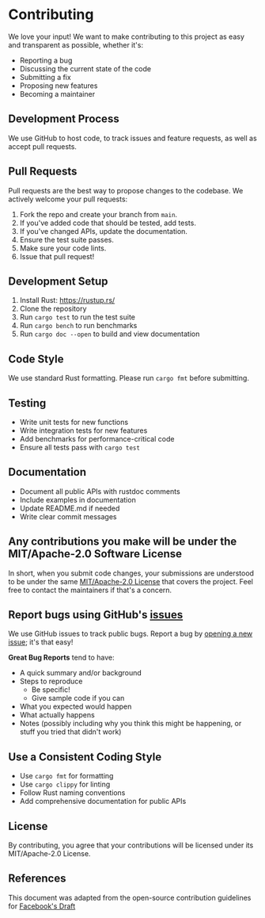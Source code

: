 # Contributing

We love your input! We want to make contributing to this project as easy and transparent as possible, whether it's:

- Reporting a bug
- Discussing the current state of the code
- Submitting a fix
- Proposing new features
- Becoming a maintainer

## Development Process

We use GitHub to host code, to track issues and feature requests, as well as accept pull requests.

## Pull Requests

Pull requests are the best way to propose changes to the codebase. We actively welcome your pull requests:

1. Fork the repo and create your branch from `main`.
2. If you've added code that should be tested, add tests.
3. If you've changed APIs, update the documentation.
4. Ensure the test suite passes.
5. Make sure your code lints.
6. Issue that pull request!

## Development Setup

1. Install Rust: https://rustup.rs/
2. Clone the repository
3. Run `cargo test` to run the test suite
4. Run `cargo bench` to run benchmarks
5. Run `cargo doc --open` to build and view documentation

## Code Style

We use standard Rust formatting. Please run `cargo fmt` before submitting.

## Testing

- Write unit tests for new functions
- Write integration tests for new features
- Add benchmarks for performance-critical code
- Ensure all tests pass with `cargo test`

## Documentation

- Document all public APIs with rustdoc comments
- Include examples in documentation
- Update README.md if needed
- Write clear commit messages

## Any contributions you make will be under the MIT/Apache-2.0 Software License

In short, when you submit code changes, your submissions are understood to be under the same [MIT/Apache-2.0 License](LICENSE) that covers the project. Feel free to contact the maintainers if that's a concern.

## Report bugs using GitHub's [issues](https://github.com/JGalego/runnx/issues)

We use GitHub issues to track public bugs. Report a bug by [opening a new issue](https://github.com/JGalego/runnx/issues/new); it's that easy!

**Great Bug Reports** tend to have:

- A quick summary and/or background
- Steps to reproduce
  - Be specific!
  - Give sample code if you can
- What you expected would happen
- What actually happens
- Notes (possibly including why you think this might be happening, or stuff you tried that didn't work)

## Use a Consistent Coding Style

* Use `cargo fmt` for formatting
* Use `cargo clippy` for linting
* Follow Rust naming conventions
* Add comprehensive documentation for public APIs

## License

By contributing, you agree that your contributions will be licensed under its MIT/Apache-2.0 License.

## References

This document was adapted from the open-source contribution guidelines for [Facebook's Draft](https://github.com/facebook/draft-js/blob/a9316a723f9e918afde44dea68b5f9f39b7d9b00/CONTRIBUTING.md)
